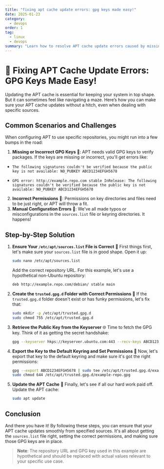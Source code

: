 ```yaml
---
title: "fixing apt cache update errors: gpg keys made easy!"
date: 2025-01-23
category:
  - devops
order: 1
tag:
  - linux
  - devops
summary: "Learn how to resolve APT cache update errors caused by missing or incorrect GPG keys."
---
```


<ArticleStatusBadge />

# 🔑 Fixing APT Cache Update Errors: GPG Keys Made Easy!

Updating the APT cache is essential for keeping your system in top shape. But it can sometimes feel like navigating a maze. Here’s how you can make sure your APT cache updates without a hitch, even when dealing with specific sources.

## Common Scenarios and Challenges

When configuring APT to use specific repositories, you might run into a few bumps in the road:

1. **Missing or Incorrect GPG Keys** 🔑: APT needs valid GPG keys to verify packages. If the keys are missing or incorrect, you'll get errors like:

- `The following signatures couldn't be verified because the public key is not available: NO_PUBKEY ABCD1234EFGH5678`

- `GPG error: http://example.repo.com stable InRelease: The following signatures couldn't be verified because the public key is not available: NO_PUBKEY ABCD1234EFGH5678`

2. **Incorrect Permissions** 🚫: Permissions on key directories and files need to be just right, or APT will throw a fit.
3. **Manual Configuration Errors** 📝: We've all made typos or misconfigurations in the `sources.list` file or keyring directories. It happens!

## Step-by-Step Solution

1. **Ensure Your `/etc/apt/sources.list` File is Correct** 📄
   First things first, let's make sure your `sources.list` file is in good shape. Open it up:

   ```bash
   sudo nano /etc/apt/sources.list
   ```

   Add the correct repository URL. For this example, let's use a hypothetical non-Ubuntu repository:

   ```bash
   deb http://example.repo.com/debian/ stable main
   ```

2. **Create the `trusted.gpg.d` Folder with Correct Permissions** 📂
   If the `trusted.gpg.d` folder doesn't exist or has funky permissions, let's fix that:

   ```bash
   sudo mkdir -p /etc/apt/trusted.gpg.d
   sudo chmod 755 /etc/apt/trusted.gpg.d
   ```

3. **Retrieve the Public Key from the Keyserver** 🌐
   Time to fetch the GPG key. Think of it as getting the secret handshake:

   ```bash
   gpg --keyserver hkps://keyserver.ubuntu.com:443 --recv-keys ABCD1234EFGH5678
   ```

4. **Export the Key to the Default Keyring and Set Permissions** 🔐
   Now, let's export that key to the default keyring and make sure it's got the right permissions:

   ```bash
   gpg --export ABCD1234EFGH5678 | sudo tee /etc/apt/trusted.gpg.d/example-repo.gpg > /dev/null
   sudo chmod 644 /etc/apt/trusted.gpg.d/example-repo.gpg
   ```

5. **Update the APT Cache** 🔄
   Finally, let's see if all our hard work paid off. Update the APT cache:

   ```bash
   sudo apt update
   ```

## Conclusion

And there you have it! By following these steps, you can ensure that your APT cache updates smoothly from specified sources. It's all about getting the `sources.list` file right, setting the correct permissions, and making sure those GPG keys are in place.

> **Note**: The repository URL and GPG key used in this example are hypothetical and should be replaced with actual values relevant to your specific use case.
